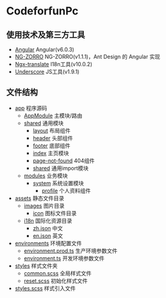 # CodeforfunPc

## 使用技术及第三方工具

- [Angular](https://angular.io/) Angular(v6.0.3)
- [NG-ZORRO](https://ng.ant.design/docs/introduce/zh) NG-ZORRO(v1.1.1)，Ant Design 的 Angular 实现
- [Ngx-translate](https://github.com/ngx-translate/core) I18n工具(v10.0.2)
- [Underscore](https://underscorejs.org/) JS工具(v1.9.1)

## 文件结构

- [app](src/app) 程序源码
  - [AppModule](src/app/app.module.ts) 主模块/路由
  - [shared](src/app/shared) 通用模块
    - [layout](src/app/shared/layout) 布局组件
    - [header](src/app/shared/header) 头部组件
    - [footer](src/app/shared/footer) 底部组件
    - [index](src/app/shared/index) 主页模块
    - [page-not-found](src/app/shared/page-not-found) 404组件
    - [shared](src/app/shared/shared) 通用import模块
  - [modules](src/app/modules) 业务模块
    - [system](src/app/modules/system) 系统设置模块
      - [profile](src/app/modules/system/profile) 个人资料组件
- [assets](src/assets) 静态文件目录
  - [images](src/assets/images) 图片目录
    - [icon](src/assets/images/icon) 图标文件目录 
  - [i18n](src/assets/i18n) 国际化资源目录
    - [zh.json](src/assets/i18n/zh.json) 中文
    - [en.json](src/assets/i18n/en.json) 英文
- [environments](src/environments) 环境配置文件
  - [environment.prod.ts](src/environments/environment.prod.ts) 生产环境参数文件
  - [environment.ts](src/environments/environment.ts) 开发环境参数文件
- [styles](src/styles) 样式文件夹
  - [common.scss](src/styles/common.scss) 全局样式文件
  - [reset.scss](src/styles/reset.scss) 初始化样式文件
- [styles.scss](src/styles.scss) 样式引入文件
